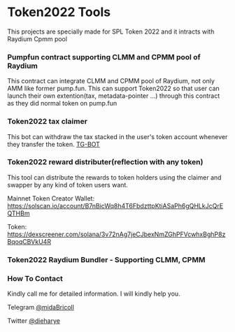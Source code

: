 # Token2022 Tools
This projects are specially made for SPL Token 2022 and it intracts with Raydium Cpmm pool

### Pumpfun contract supporting CLMM and CPMM pool of Raydium
  This contract can integrate CLMM and CPMM pool of Raydium, not only AMM like former pump.fun. This can support Token2022 so that user can launch their own extention(tax, metadata-pointer ...) through this contract as they did normal token on pump.fun
### Token2022 tax claimer
  This bot can withdraw the tax stacked in the user's token account whenever they transfer the token.  [TG-BOT](https://t.me/tax_claim_bot)
### Token2022 reward distributer(reflection with any token)
  This tool can distribute the rewards to token holders using the claimer and swapper by any kind of token users want.

  Mainnet Token Creator Wallet: https://solscan.io/account/B7nBicWq8h4T6FbdzttpKtiASaPh6gQHLkJcQrEQTHBm

  Token: https://dexscreener.com/solana/3v72nAg7jeCJbexNmZGhPFVcwhxBghP8zBqoqCBVkU4R
### Token2022 Raydium Bundler - Supporting CLMM, CPMM

### How To Contact
Kindly call me for detailed information. I will kindly help you.

Telegram [@midaBricoll](https://t.me/midaBricoll)

Twitter [@dieharye](https://x.com/dieharye)
